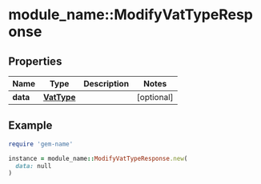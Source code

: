 # module_name::ModifyVatTypeResponse

## Properties

| Name | Type | Description | Notes |
| ---- | ---- | ----------- | ----- |
| **data** | [**VatType**](VatType.md) |  | [optional] |

## Example

```ruby
require 'gem-name'

instance = module_name::ModifyVatTypeResponse.new(
  data: null
)
```

